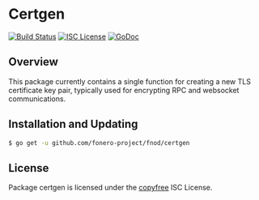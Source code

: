 Certgen
======

[![Build Status](http://img.shields.io/travis/fonero/fnod.svg)](https://travis-ci.org/fonero/fnod)
[![ISC License](http://img.shields.io/badge/license-ISC-blue.svg)](http://copyfree.org)
[![GoDoc](https://img.shields.io/badge/godoc-reference-blue.svg)](http://godoc.org/github.com/fonero-project/fnod/certgen)

## Overview

This package currently contains a single function for creating
a new TLS certificate key pair, typically used for encrypting
RPC and websocket communications.

## Installation and Updating

```bash
$ go get -u github.com/fonero-project/fnod/certgen
```

## License

Package certgen is licensed under the [copyfree](http://copyfree.org) ISC
License.
